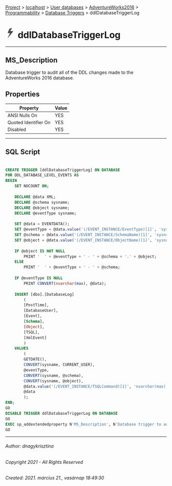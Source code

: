 #### 

[Project](../../../../../index.md) > [localhost](../../../../index.md) > [User databases](../../../index.md) > [AdventureWorks2016](../../index.md) > [Programmability](../index.md) > [Database Triggers](Database_Triggers.md) > ddlDatabaseTriggerLog

# ![Database Triggers](../../../../../Images/DdlTrigger32.png) ddlDatabaseTriggerLog

---

## <a name="#description"></a>MS_Description

Database trigger to audit all of the DDL changes made to the AdventureWorks 2016 database.

## <a name="#properties"></a>Properties

| Property | Value |
|---|---|
| ANSI Nulls On | YES |
| Quoted Identifier On | YES |
| Disabled | YES |


---

## <a name="#sqlscript"></a>SQL Script

```sql

CREATE TRIGGER [ddlDatabaseTriggerLog] ON DATABASE 
FOR DDL_DATABASE_LEVEL_EVENTS AS 
BEGIN
    SET NOCOUNT ON;

    DECLARE @data XML;
    DECLARE @schema sysname;
    DECLARE @object sysname;
    DECLARE @eventType sysname;

    SET @data = EVENTDATA();
    SET @eventType = @data.value('(/EVENT_INSTANCE/EventType)[1]', 'sysname');
    SET @schema = @data.value('(/EVENT_INSTANCE/SchemaName)[1]', 'sysname');
    SET @object = @data.value('(/EVENT_INSTANCE/ObjectName)[1]', 'sysname') 

    IF @object IS NOT NULL
        PRINT '  ' + @eventType + ' - ' + @schema + '.' + @object;
    ELSE
        PRINT '  ' + @eventType + ' - ' + @schema;

    IF @eventType IS NULL
        PRINT CONVERT(nvarchar(max), @data);

    INSERT [dbo].[DatabaseLog] 
        (
        [PostTime], 
        [DatabaseUser], 
        [Event], 
        [Schema], 
        [Object], 
        [TSQL], 
        [XmlEvent]
        ) 
    VALUES 
        (
        GETDATE(), 
        CONVERT(sysname, CURRENT_USER), 
        @eventType, 
        CONVERT(sysname, @schema), 
        CONVERT(sysname, @object), 
        @data.value('(/EVENT_INSTANCE/TSQLCommand)[1]', 'nvarchar(max)'), 
        @data
        );
END;
GO
DISABLE TRIGGER ddlDatabaseTriggerLog ON DATABASE
GO
EXEC sp_addextendedproperty N'MS_Description', N'Database trigger to audit all of the DDL changes made to the AdventureWorks 2016 database.', 'TRIGGER', N'ddlDatabaseTriggerLog', NULL, NULL, NULL, NULL
GO

```


---

###### Author:  dnagykrisztina

###### Copyright 2021 - All Rights Reserved

###### Created: 2021. március 21., vasárnap 18:49:30

